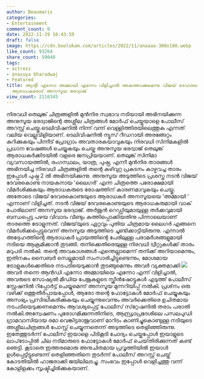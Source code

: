 ```yaml
---
author: Beaumaris
categories:
- Entertainment
comment_count: 0
date: 2022-11-29 16:43:59
draft: false
image: https://cdn.boolokam.com/articles/2022/11/anaaaa-300x180.webp
like_count: 93264
share_count: 59040
tags:
- actress
- anasuya bharadwaj
- Featured
title: ആന്റി എന്നോ അമ്മായി എന്നോ വിളിച്ചാൽ അകത്താക്കുമെന്നു വിജയ് ദേവാരക്കൊണ്ടയുടെ
  ആരാധകരോട് അനസൂയ ഭരദ്വാജ്
view_count: 2116345
---
```


നിരവധി തെലുങ്ക് ചിത്രങ്ങളിൽ മുൻനിര സ്വഭാവ നടിയായി അഭിനയിക്കുന്ന അനുസൂയ ഭരദ്വാജിന്റെ അശ്ലീല ചിത്രങ്ങൾ മോർഫ് ചെയ്തയാളെ പോലീസ് അറസ്റ്റ് ചെയ്തു.ടെലിവിഷനിൽ നിന്ന് വന്ന് വെള്ളിത്തിരയിലെത്തുക എന്നത് വലിയ വെല്ലുവിളിയാണ്. ടെലിവിഷനിൽ ന്യൂസ് റീഡറായി അരങ്ങേറ്റം കുറിക്കുകയും പിന്നീട് പ്രോഗ്രാം അവതാരകയാവുകയും നിരവധി സിനിമകളിൽ പ്രധാന വേഷങ്ങൾ ചെയ്യുകയും ചെയ്ത അനുസൂയ ഭരദ്വാജ് തെലുങ്ക് ആരാധകർക്കിടയിൽ വളരെ ജനപ്രിയയാണ്. തെലുങ്ക് സിനിമാ വ്യവസായത്തിൽ, രംഗസ്ഥലം, യാത്ര, പുഷ്പ, എന്നീ മുൻനിര താരങ്ങൾ അഭിനയിച്ച നിരവധി ചിത്രങ്ങളിൽ തന്റെ കഴിവുറ്റ പ്രകടനം കാഴ്ചവച്ച താരം ഇപ്പോൾ പുഷ്പ 2 ൽ അഭിനയിക്കുന്നു. അനുസൂയ അടുത്തിടെ പ്രശസ്ത നടൻ വിജയ് ദേവരകൊണ്ട നായകനായ 'ലൈഗർ' എന്ന ചിത്രത്തെ പരോക്ഷമായി വിമർശിക്കുകയും ആരാധകരുടെ രോഷത്തിന് കാരണമാവുകയും ചെയ്തു. അതോടെ വിജയ് ദേവരകൊണ്ടയുടെ ആരാധകർ അനസൂയയെ ‘അമ്മായി ’ എന്നാണ് വിളിച്ചത്. നടൻ വിജയ് ദേവരകൊണ്ടയുടെ ആരാധകരുമായി വാക് പോരിലാണ് അനസൂയ ഭരദ്വാജ്. അർജുൻ റെഡ്ഡിയുമായുള്ള തർക്കവുമായി ബന്ധപ്പെട്ട പഴയ വിവാദം വീണ്ടും കുത്തിപ്പൊക്കിയതിനു പിന്നാലെയാണ് താരത്തെ ട്രോളുന്നത്. വിജയ്‌യുടെ ഏറ്റവും പുതിയ ചിത്രമായ ലൈഗർ എങ്ങനെ വിമർശിക്കപ്പെട്ടുവെന്ന് അനസൂയ അടുത്തിടെ ചൂണ്ടിക്കാട്ടിയിരുന്നു. എന്നാൽ അദ്ദേഹത്തിന്റെ ആരാധകർ പ്രായത്തിന്റെ പേരിലുള്ള പരാമർശങ്ങളുമായി നടിയെ ആക്രമിക്കാൻ തുടങ്ങി. തനിക്കെതിരെയുള്ള നിരവധി ട്വീറ്റുകൾക്ക് താരം മറുപടി നൽകി. തന്റെ അവകാശങ്ങൾ എന്തെല്ലാമെന്ന് തനിക്ക് അറിയാമെന്നും, ഇതിനകം സൈബർ സെല്ലുമായി സംസാരിച്ചിട്ടുണ്ടെന്നും, മോശമായ ട്രോളുകൾക്കെതിരെ നടപടിയെടുക്കാൻ തുടങ്ങുമെന്നും അവർ വ്യക്തമാക്കി ![](https://cdn.boolokam.com/articles/2022/11/anaaaa-300x180.webp)അവർ തന്നെ ആൻഡി എന്നോ അമ്മായിയെ എന്നോ എന്ന് വിളിച്ചാൽ, അവരുടെ സോഷ്യൽ മീഡിയ പേജുകളുടെ സ്ക്രീൻഷോട്ടുകൾ എടുത്ത് പോലീസ് സ്റ്റേഷനിൽ റിപ്പോർട്ട് ചെയ്യുമെന്ന് അനസൂയ മുന്നറിയിപ്പ് നൽകി. പ്രശ്‌നം ഒരു വഴിക്ക് ഒത്തുതീർപ്പായപ്പോൾ, ആരോ തന്റെ ഫോട്ടോകൾ മോർഫ് ചെയ്യുകയും അസഭ്യം പ്രസിദ്ധീകരിക്കുകയും ചെയ്യുന്നുവെന്നും അവർക്കെതിരെ ഉചിതമായ നടപടിയെടുക്കണമെന്നും ആവശ്യപ്പെട്ട് പോലീസ് സ്‌റ്റേഷനിൽ തരാം പരാതി നൽകി.അന്വേഷണം പുരോഗമിക്കുന്നതിനിടെ, ആന്ധ്രാപ്രദേശിലെ പസലപുഡി ഗ്രാമവാസിയായ രമാ വെങ്കിട്ടരാജുവാണ് മാറിടം കാണിച്ചുകൊണ്ടുള്ള നടിയുടെ അശ്ലീലചിത്രങ്ങൾ പോസ്റ്റ് ചെയ്യുന്നതെന്ന് അടുത്തിടെ തെളിഞ്ഞിരുന്നു. ഇതേത്തുടർന്ന് പോലീസ് ഇയാളെ പിടികൂടി ചോദ്യം ചെയ്തപ്പോൾ ഇയാളുടെ ലാപ്‌ടോപ്പിൽ ചില നടിമാരുടെ ഫോട്ടോകൾ മോർഫ് ചെയ്‌തിരിക്കുന്നത് കണ്ട് ഞെട്ടി. കൂടാതെ ഇത്തരമൊരു അനുചിതമായ പ്രവൃത്തിയിൽ ഇയാൾ ഉൾപ്പെട്ടിട്ടുണ്ടെന്ന് തെളിഞ്ഞതിനെ തുടർന്ന് പോലീസ് അറസ്റ്റ് ചെയ്ത് കോടതിയിൽ ഹാജരാക്കി ജയിലിലടച്ചു. സംഭവം ഇപ്പോൾ വെളിച്ചത്തു വന്ന് കോളിളക്കം സൃഷ്ടിച്ചിരിക്കുകയാണ്. &nbsp;